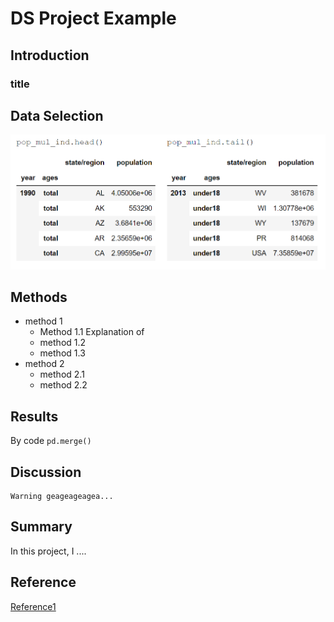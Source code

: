 # DS Project Example

## Introduction

### title

## Data Selection

![Picture 1](graph/lab1.PNG)


## Methods
- method 1
  - Method 1.1
  Explanation of 
  - method 1.2
  - method 1.3
- method 2
  - method 2.1
  - method 2.2
## Results

By code `pd.merge()`
## Discussion
```
Warning geageageagea...
```

## Summary
In this project, I .... 

## Reference

[Reference1](https://github.com/memoatwit/dsexample)
